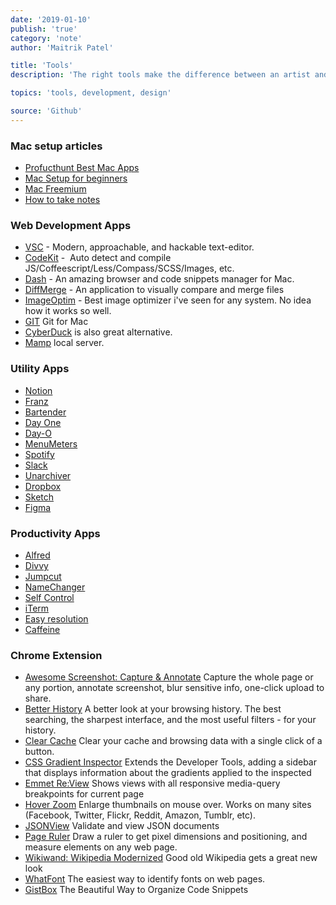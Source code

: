 ```yaml
---
date: '2019-01-10'
publish: 'true'
category: 'note'
author: 'Maitrik Patel'

title: 'Tools'
description: 'The right tools make the difference between an artist and a craftsman.'

topics: 'tools, development, design'

source: 'Github'
---
```


### Mac setup articles

- [Profucthunt Best Mac Apps](http://www.producthunt.com/e/products-for-mac-loverss)
- [Mac Setup for beginners](https://code.tutsplus.com/tutorials/setting-up-a-mac-dev-machine-from-zero-to-hero-with-dotfiles--net-35449)
- [Mac Freemium](http://www.producthunt.com/e/free-mac-utilities?utm_source=Product+Hunt&utm_campaign=1a02c1cf13-Free_Mac_utilities6_23_2015&utm_medium=email&utm_term=0_2cd7d34185-1a02c1cf13-121879825)
- [How to take notes](https://medium.com/design-voices/the-pen-is-mightier-than-the-laptop-2d057d3d5b7d)

### Web Development Apps

- [VSC](https://code.visualstudio.com/) - Modern, approachable, and hackable text-editor.
- [CodeKit](https://incident57.com/codekit/) -  Auto detect and compile JS/Coffeescript/Less/Compass/SCSS/Images, etc.
- [Dash](http://kapeli.com/dash) - An amazing browser and code snippets manager for Mac.
- [DiffMerge](https://sourcegear.com/diffmerge/) - An application to visually compare and merge files
- [ImageOptim](http://imageoptim.com/) - Best image optimizer i've seen for any system. No idea how it works so well.
- [GIT](https://github.com/git/git) Git for Mac
- [CyberDuck](http://cyberduck.io/) is also great alternative.
- [Mamp](https://www.mamp.info/en/downloads/) local server.

### Utility Apps

- [Notion](https://www.notion.so/)
- [Franz](https://meetfranz.com/)
- [Bartender](http://www.macbartender.com/)
- [Day One](http://dayoneapp.com/)
- [Day-O](http://www.shauninman.com/archive/2011/10/20/day_o_mac_menu_bar_clock)
- [MenuMeters](http://www.ragingmenace.com/software/menumeters/)
- [Spotify](https://www.spotify.com/us/download/mac/)
- [Slack](https://itunes.apple.com/us/app/slack/id803453959?mt=12)
- [Unarchiver](http://wakaba.c3.cx/s/apps/unarchiver.html)
- [Dropbox](https://www.dropbox.com/en/downloading?os=mac)
- [Sketch](https://www.sketchapp.com/)
- [Figma](https://www.figma.com/downloads/)

### Productivity Apps

- [Alfred](http://www.alfredapp.com/)
- [Divvy](http://mizage.com/divvy/)
- [Jumpcut](http://jumpcut.sourceforge.net/)
- [NameChanger](http://mrrsoftware.com/namechanger/)
- [Self Control](http://selfcontrolapp.com/)
- [iTerm](https://www.iterm2.com/)
- [Easy resolution](http://easyresapp.com/)
- [Caffeine](http://lightheadsw.com/caffeine/)

### Chrome Extension

- [Awesome Screenshot: Capture & Annotate](http://awesomescreenshot.com/) Capture the whole page or any portion, annotate screenshot, blur sensitive info, one-click upload to share.
- [Better History](https://chrome.google.com/webstore/detail/better-history/obciceimmggglbmelaidpjlmodcebijb?hl=en) A better look at your browsing history. The best searching, the sharpest interface, and the most useful filters - for your history.
- [Clear Cache](https://chrome.google.com/webstore/detail/clear-cache/cppjkneekbjaeellbfkmgnhonkkjfpdn?hl=en) Clear your cache and browsing data with a single click of a button.
- [CSS Gradient Inspector](https://chrome.google.com/webstore/detail/css-gradient-inspector/blklpjonlhpakchaahdnkcjkfmccmdik?hl=en) Extends the Developer Tools, adding a sidebar that displays information about the gradients applied to the inspected
- [Emmet Re:View](https://chrome.google.com/webstore/detail/emmet-review/epejoicbhllgiimigokgjdoijnpaphdp?hl=en) Shows views with all responsive media-query breakpoints for current page
- [Hover Zoom](https://chrome.google.com/webstore/detail/hover-zoom/nonjdcjchghhkdoolnlbekcfllmednbl?hl=en) Enlarge thumbnails on mouse over. Works on many sites (Facebook, Twitter, Flickr, Reddit, Amazon, Tumblr, etc).
- [JSONView](https://chrome.google.com/webstore/detail/jsonview/chklaanhfefbnpoihckbnefhakgolnmc?hl=en) Validate and view JSON documents
- [Page Ruler](https://chrome.google.com/webstore/detail/page-ruler/jlpkojjdgbllmedoapgfodplfhcbnbpn?hl=fr) Draw a ruler to get pixel dimensions and positioning, and measure elements on any web page.
- [Wikiwand: Wikipedia Modernized](https://chrome.google.com/webstore/detail/wikiwand-wikipedia-modern/emffkefkbkpkgpdeeooapgaicgmcbolj) Good old Wikipedia gets a great new look
- [WhatFont](https://chrome.google.com/webstore/detail/whatfont/jabopobgcpjmedljpbcaablpmlmfcogm?hl=en) The easiest way to identify fonts on web pages.
- [GistBox](http://www.gistboxapp.com/) The Beautiful Way to Organize Code Snippets
